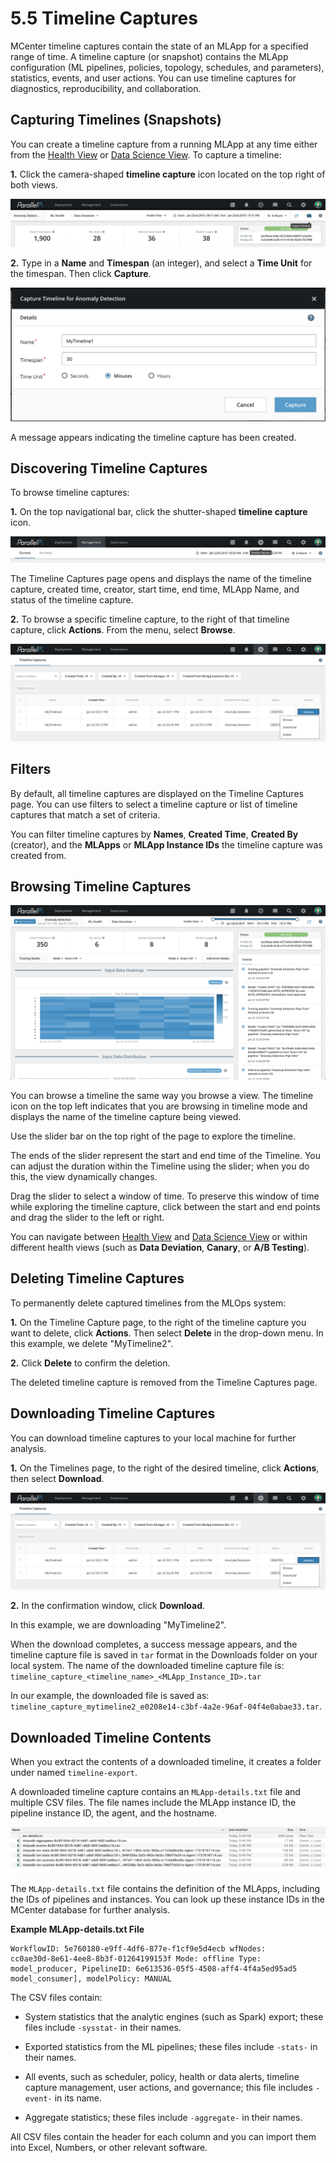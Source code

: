 5.5 Timeline Captures
=============

MCenter timeline captures contain the state of an MLApp for a specified
range of time. A timeline capture (or snapshot) contains the MLApp
configuration (ML
pipelines, policies, topology, schedules, and parameters), statistics,
events, and user actions. You can use timeline captures for diagnostics,
reproducibility, and collaboration.

Capturing Timelines (Snapshots)
-------------------------------

You can create a timeline capture from a running MLApp at any time
either from the [Health View](./5_2.md) or [Data Science View](./5_3.md). To capture a
timeline:

**1.** Click the camera-shaped **timeline capture** icon located on the top right of
both views.

![](./images/5/5/media/image1.png)

**2.** Type in a **Name** and **Timespan** (an integer), and
select a **Time Unit** for the timespan. Then
click **Capture**.

![](./images/5/5/media/image3.png)

A message appears indicating the timeline capture has been created.

Discovering Timeline Captures
-----------------------------

To browse timeline captures:

**1.** On the top navigational bar, click the shutter-shaped **timeline capture** icon.

![](./images/5/5/media/image7.png)

The Timeline Captures page opens and displays the name of the timeline capture, created time, creator, start time,
end time, MLApp Name, and status of the timeline capture.

**2.** To browse a specific timeline capture, to the right of that timeline capture,
click **Actions**. From the menu, select **Browse**.

![](./images/5/5/media/image5.png)

Filters
--------------------------
By default, all timeline captures are displayed on the Timeline Captures page. You can use filters to select
a timeline capture or list of timeline captures that match a set of criteria.

You can filter timeline captures by **Names**, **Created Time**,
**Created By** (creator), and the **MLApps** or **MLApp Instance IDs** the timeline capture was created from.

Browsing Timeline Captures
--------------------------

![](./images/5/5/media/image11.png)

You can browse a timeline the same way you browse a view. The
timeline icon on the top left indicates that you are browsing in
timeline mode and displays the name of the timeline capture being
viewed.

Use the slider bar on the top right of the
page to explore the timeline.

The ends of the slider represent the start and end time of the Timeline.
You can adjust the duration within the Timeline using the slider; when
you do this, the view dynamically changes.

Drag the slider to select a window of time.
To preserve this window of time while exploring the
timeline capture, click between the start and end points and
drag the slider to the left or right.

You can navigate between [Health View](./5_2.md) and [Data Science View](./5_3.md) or
within different health views (such as **Data Deviation**, **Canary**,
or **A/B Testing**).

Deleting Timeline Captures
--------------------------

To permanently delete captured timelines from the MLOps system:

**1.** On the Timeline Capture page, to the right of the timeline capture you
want to delete, click **Actions**. Then select
**Delete** in the drop-down menu. In this example, we delete "MyTimeline2".

**2.** Click **Delete** to confirm the
deletion.

The deleted timeline capture is removed from the Timeline Captures page.

Downloading Timeline Captures
-----------------------------

You can download timeline captures to your local machine for further
analysis.

**1.** On the Timelines page, to the right of the desired timeline,
click **Actions**, then select **Download**.

![](./images/5/5/media/image5.png)

**2.** In the confirmation window, click **Download**.

In this example, we are downloading "MyTimeline2".

When the download completes, a success message appears, and the timeline
capture file is saved in `tar` format in the Downloads folder on your
local system. The name of the downloaded timeline capture file is:
`timeline_capture_<timeline_name>_<MLApp_Instance_ID>.tar`

In our example, the downloaded file is saved as:
`timeline_capture_mytimeline2_e0208e14-c3bf-4a2e-96af-04f4e0abae33.tar`.

Downloaded Timeline Contents
----------------------------

When you extract the contents of a downloaded timeline, it creates a
folder under named `timeline-export`.

A downloaded timeline capture contains an `MLApp-details.txt` file and
multiple CSV files. The file names include the MLApp instance ID, the
pipeline instance ID, the agent, and the hostname.

![](./images/5/5/media/image18.png)

The `MLApp-details.txt` file contains the definition of the MLApps,
including the IDs of pipelines and instances. You can look up these instance IDs
in the MCenter database for further analysis.

**Example MLApp-details.txt File**
```
WorkflowID: 5e760180-e9ff-4df6-877e-f1cf9e5d4ecb wfNodes:
cc0ae30d-8e61-4ee8-8b3f-01264199153f Mode: offline Type:
model_producer, PipelineID: 6e613536-05f5-4508-aff4-4f4a5ed95ad5
model_consumer], modelPolicy: MANUAL
```

The CSV files contain:

-   System statistics that the analytic engines (such as Spark) export;
    these files include `-sysstat-` in their names.

-   Exported statistics from the ML pipelines; these files include
    `-stats-` in their names.

-   All events, such as scheduler, policy, health or data alerts,
    timeline capture management, user actions, and governance; this file
    includes `-event-` in its name.

-   Aggregate statistics; these files include `-aggregate-` in their
    names.

All CSV files contain the header for each column and you can import them
into Excel, Numbers, or other relevant software.
